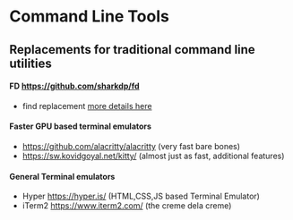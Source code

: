 # Command Line Tools

## Replacements for traditional command line utilities  
#### FD https://github.com/sharkdp/fd
  - find replacement [more details here](fd-find-replacement.txt)
#### Faster GPU based terminal emulators
  - https://github.com/alacritty/alacritty (very fast bare bones)
  - https://sw.kovidgoyal.net/kitty/ (almost just as fast, additional features)
#### General Terminal emulators
 - Hyper https://hyper.is/ (HTML,CSS,JS based Terminal Emulator)
 - iTerm2 https://www.iterm2.com/ (the creme dela creme)
 
